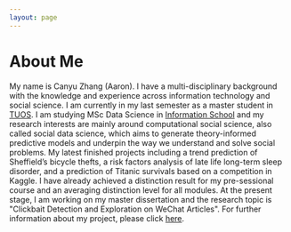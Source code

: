 ```yaml
---
layout: page
---
```


# About Me

My name is Canyu Zhang (Aaron). I have a multi-disciplinary background with the
knowledge and experience across information technology and social science. 
I am currently in my last semester as a master student in [TUOS]. 
I am studying MSc Data Science in [Information School] 
and my research interests are mainly around computational social science, 
also called social data science, which aims to generate theory-informed predictive models 
and underpin the way we understand and solve social problems. 
My latest finished projects including a trend prediction of Sheffield’s bicycle thefts, 
a risk factors analysis of late life long-term sleep disorder, 
and a prediction of Titanic survivals based on a competition in Kaggle. 
I have already achieved a distinction result for my pre-sessional course 
and an averaging distinction level for all modules. At the present stage, 
I am working on my master dissertation and the research topic is 
"Clickbait Detection and Exploration on WeChat Articles". 
For further information about my project, please click [here].



[Information School]: https://www.sheffield.ac.uk/is/
[TUOS]: https://www.sheffield.ac.uk/
[here]: https://aaronzhangcanyu.github.io/dissertation/

